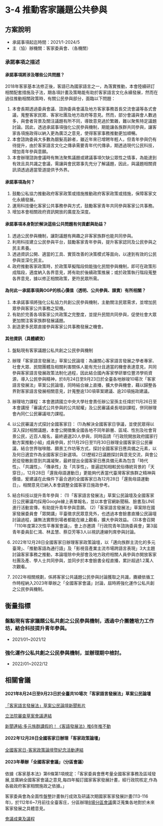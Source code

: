 # 3-4 推動客家議題公共參與

## 方案說明
- 承諾事項起迄時間：2021/1-2024/5
- 主（協）辦機關：客家委員會、（各機關）
### 承諾事項之描述
#### 承諾事項將涉及哪些公共問題？
2018年客家基本法修正後，客語已為國家語言之一，為落實推動，本會陸續研訂相關配套措施及子法，期各項計畫及策略能有助於客家語言文化永續發展，然而在過往推動相關政策時，有關公民參與部分，面臨以下問題：

1.	本會長期透過委員會議、諮詢委員會議及地方客家事務首長交流會議等各式會議，蒐整客家民眾、客家社團及地方政府等意見。然而，部分會議與會人數過多，與會者背景及關注議題有所不同，導致意見過於繁雜，難以聚焦特定議題討論。因此，透過承諾事項強化公民參與機制，期能讓各族群共同參與，讓客家各項施政得以納入更為廣泛之意見，使得客家事務推動更加順暢。
2.	本會諮詢委員大多數為銀髮高齡者，雖近年來已增聘年輕人，但青年參與仍有待提升，由於客家語言文化之傳承需要青年代代傳承，期透過現代公民科技，增加青年參與意願。
3.	本會辦理諮詢會議時有無法聚焦議題或建議事項欠缺公眾性之情事，為能達到有效且具共識之會議，需讓與會民眾事先充分了解議題，因此，與議題相關資訊須透過適當管道提供予外界。

#### 承諾事項為何？

1.	鼓勵公私協力推動政府客家政策或措施推動政府客家政策或措施，保障客家文化永續發展。
2.	運用科技優化客家公共事務參與方式，鼓勵客家青年共同參與客家公共事務。
3.	增加本會相關政府資訊開放的廣度及深度。

#### 承諾事項本身對於解決這些公共問題有何貢獻與助益？

1.	透過公民參與機制，讓對議題有興趣之非客家族群也能共同參與。
2.	利用科技建立公民參與平台，鼓勵客家青年參與，提升客家認同及公民參與之民主素養。
3.	透過資訊公開、適當的工具、實質改善的決策模式等面向，以達到有效的公民參與並深化民主。
4.	政府推動客家政策時，於政策草擬階段倘能強化民間參與機制，即可在政策形成階段，適度納入各界意見，將有助於後續政策推展；或於政策執行階段蒐整各界意見，據以修正相關政策，更符民眾所需。

#### 為何此一承諾事項與OGP的核心價值（透明、公共參與、課責）有所相關？
1.	本承諾事項將強化公私協力共創公民參與機制，主動關注民眾需求，並增加民眾參與客家公共事務之契機。
2.	有助於完善各項客家公共政策之完整度，並提升民間共同參與，促使社會大眾更加關注客家族群發展議題。
3.	創造更多民眾直接參與客家公共事務發展之機會。

#### 其他資訊（具體績效）

1. 盤點現有客家議題公私共創之公民參與機制
2. 辦理「客家語言發展法」草案公民論壇：為讓關心客家語言發展之學者專家、社會大眾、民間團體及相關利害關係人能有充分且適當的機會表達意見，共同參與客家語言發展政策法制化過程，因此結合國內客家學研單位豐沛學術資源，導入公民參與精神，於8月24日至9月23日於全臺各地辦竣10場次「客家語言發展法」草案公民論壇，同時結合線上直播，擴大參與機會，藉以歸整各界對客家語言發展相關意見，計蒐整逾130項草案建議、逾20項施政建議。
3. 辦理培力課程：本會邀請國立中央大學社會責任辦公室孫主任煒於11月26日至本會講授「審議式公共參與的公共賦權」及公民審議桌長培訓課程，併同辦理會內同仁公民審議培力課程。
4. 以公民審議方式探討全國客家日：
(1)為解決全國客家日爭議，並使民眾得以深入探討相關議題，本會公開徵集全國各地不同年齡層、區域、性別及社會背景公民，近百人報名，最終遴選20人參與，同時函請「行政院開放政府國家行動方案推動小組」成員參與，於11月29日至11月30日辦理全國客家日公民審議，結合世界咖啡館、願景工作坊等方式，探討全國客家日應具備之元素，以及何日適宜作為全國客家日新選項。
(2)歷經2日議題探討與意見交流，與會公民從發散創意到共識凝聚，最終提出全國客家日應具備元素為包含「時代性」、「共識性」、「傳承性」及「共享性」，普遍認知相較民俗傳統背景的「天穿日」，12月28日「還我母語運動日」更能夠代表當代臺灣客家族群之精神與價值，爰建議在此條件下最合適的全國客家日為12月28日「還我母語運動日」，相關意見已納入本會調整全國客家日施政參考。
5. 結合科技以提升青年參與：
(1)「客家語言發展法」草案公民論壇及全國客家日公民審議均採用Google線上表單報名，並以本會官網新聞稿、臉書及LINE進行活動宣傳，有助提升青年參與意願。
(2)「客家語言發展法」草案除在國家發展委員會「眾開講」平臺徵求民眾意見外，也透過本會臉書直播公民論壇討論過程，讓無法實際到場者都能在線上觀看，擴大參與效益。
(3)本會召開「110年度第2次性平專案會議」，會上亦邀請「行政院青年諮詢委員會」第3屆青年委員彭仁鴻、林孟慧、蔡亞芳等3人以視訊連線列席參與討論。


6.	2022年12月28日全國客家日辦理客家政策論壇，以「邁向族群主流化的多元臺灣」、「推動客語為通行語」及「影視音產業主流市場跨語言表現」3大主題討論客家事務之推動，本論壇除中央部會及地方政府相關人員參與亦開放客家社團及產、學人士共同參與，並同步於本會臉書全程直播，累計超過1.2萬人次觀看。
7.	2022年相關規劃，係將客家公共議題公民參與討論獲取之共識，賡續依循工作時程納入2023年舉辦之「全國客家會議」討論，屆時將強化運作公私共創之公民參與機制。


## 衡量指標
### 盤點現有客家議題公私共創之公民參與機制，透過中介團體培力工作坊，結合科技提升青年參與。
- 2021/01~2021/12

### 強化運作公私共創之公民參與機制，並辦理期中檢討。
- 2022/01~2022/12

## 相關會議

#### 2021年8月24日至9月23日於全臺共10場次「客家語言發展法」草案公民論壇

[「客家語言發展法」草案公民論壇新聞影片](https://www.youtube.com/watch?v=Fe3YLRQOaWM)


[立法院審查草案會議連結](https://ppg.ly.gov.tw/ppg/SittingAttachment/download/2023103146/13007871200121035004.pdf)

[新聞連結:多元族群講假的！《客語發展法》推6年推不動](https://www.ctee.com.tw/news/20231106700788-431401)



#### 2022年12月28日全國客家日辦理「客家政策論壇」
[全國客家日-客家政策論壇暨紀念活動連結](https://hakkanews.tw/2022/12/26/in-response-to-my-mother-tongue-the-34th-anniversary-of-my-mother-tongue-the-1228-organizing-forum-to-speed-up-the-flow-of-hakka-people/)



#### 2023年舉辦「全國客家會議」（分區會議）

依據《客家基本法》第6條第1項規定：「客家委員會應考量全國客家事務及區域發展,並廣納全國客家會議之意見,每四年擬訂國家客家發展計畫，經行政院核定,作為各級政府客家相關施政之依據。」

客家委員會為全面性盤整計畫執行成效及研議次期國家客家發展計畫(113-116年)，於112年6~7月前往全臺客庄，分區辦理[8場分區會議](https://www.hakka.gov.tw/Content/Content?NodeID=34&PageID=46657)廣泛蒐集各地對於未來客家發展之具體意見。

[會議成果及議程](https://newsday.tw/news/247661)






